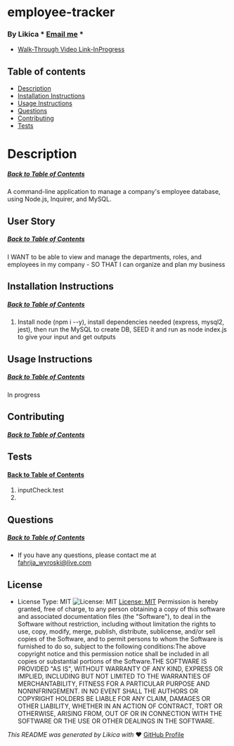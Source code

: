 # employee-tracker
  ### By Likica * [Email me](mailto:fahrija_wyroski@live.com) * 

  * [Walk-Through Video Link-InProgress](https:/github.com/)
 
  ## Table of contents
  * [Description](#Description)
  * [Installation Instructions](#installation-Instructions)
  * [Usage Instructions](#Usage-Instructions)
  * [Questions](#Questions)
  * [Contributing](#Contributing)
  * [Tests](#Tests)
 
  # Description
  ##### [Back to Table of Contents](#Table-of-Contents)
  A command-line application to manage a company's employee database, using Node.js, Inquirer, and MySQL.

  ## User Story
  ##### [Back to Table of Contents](#Table-of-Contents)
  I WANT to be able to view and manage the departments, roles, and employees in my company - SO THAT I can organize and plan my business

  ## Installation Instructions
  ##### [Back to Table of Contents](#Table-of-Contents)
  1. Install node (npm i --y), install dependencies needed (express, mysql2, jest), then run the MySQL to create DB, SEED it and run as node index.js to give your input and get outputs

  ## Usage Instructions
  ##### [Back to Table of Contents](#Table-of-Contents)
  In progress

  ## Contributing
  ##### [Back to Table of Contents](#Table-of-Contents)
  

  ## Tests
  #### [Back to Table of Contents](#Table-of-Contents)
  1. inputCheck.test
  2. 

  ## Questions
  ##### [Back to Table of Contents](#Table-of-Contents)
  * If you have any questions, please contact me at fahrija_wyroski@live.com

  ## License 
  * License Type: MIT
    ![License: MIT](https://img.shields.io/badge/License-MIT-green.svg)
    [License: MIT](https://opensource.org/licenses/MIT)
    Permission is hereby granted, free of charge, to any person obtaining a copy of this software and associated documentation files (the "Software"), to deal in the Software without restriction, including without limitation the rights to use, copy, modify, merge, publish, distribute, sublicense, and/or sell copies of the Software, and to permit persons to whom the Software is furnished to do so, subject to the following conditions:The above copyright notice and this permission notice shall be included in all copies or substantial portions of the Software.THE SOFTWARE IS PROVIDED "AS IS", WITHOUT WARRANTY OF ANY KIND, EXPRESS OR IMPLIED, INCLUDING BUT NOT LIMITED TO THE WARRANTIES OF MERCHANTABILITY, FITNESS FOR A PARTICULAR PURPOSE AND NONINFRINGEMENT. IN NO EVENT SHALL THE AUTHORS OR COPYRIGHT HOLDERS BE LIABLE FOR ANY CLAIM, DAMAGES OR OTHER LIABILITY, WHETHER IN AN ACTION OF CONTRACT, TORT OR OTHERWISE, ARISING FROM, OUT OF OR IN CONNECTION WITH THE SOFTWARE OR THE USE OR OTHER DEALINGS IN THE SOFTWARE.


  _This README was generated by Likica with_ ❤️ [GitHub Profile](https://github.com/likica)
 
  